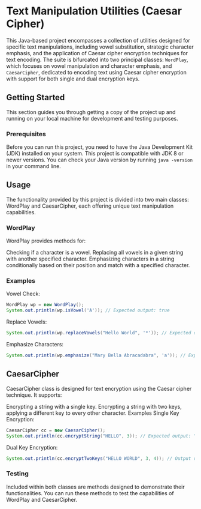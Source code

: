 # Text Manipulation Utilities (Caesar Cipher)

This Java-based project encompasses a collection of utilities designed for specific text manipulations, including vowel substitution, strategic character emphasis, and the application of Caesar cipher encryption techniques for text encoding. The suite is bifurcated into two principal classes: `WordPlay`, which focuses on vowel manipulation and character emphasis, and `CaesarCipher`, dedicated to encoding text using Caesar cipher encryption with support for both single and dual encryption keys. 

## Getting Started

This section guides you through getting a copy of the project up and running on your local machine for development and testing purposes.

### Prerequisites

Before you can run this project, you need to have the Java Development Kit (JDK) installed on your system. This project is compatible with JDK 8 or newer versions. You can check your Java version by running `java -version` in your command line.

## Usage
The functionality provided by this project is divided into two main classes: WordPlay and CaesarCipher, each offering unique text manipulation capabilities.

### WordPlay
WordPlay provides methods for:

Checking if a character is a vowel. Replacing all vowels in a given string with another specified character. Emphasizing characters in a string conditionally based on their position and match with a specified character.

### Examples
Vowel Check:
```java
WordPlay wp = new WordPlay();
System.out.println(wp.isVowel('A')); // Expected output: true
```
Replace Vowels:
```java
System.out.println(wp.replaceVowels("Hello World", '*')); // Expected output: "H*ll* W*rld"
```
Emphasize Characters:
```java
System.out.println(wp.emphasize("Mary Bella Abracadabra", 'a')); // Expected output: "M+ry Bell+ +br*c*d+br+"
```
## CaesarCipher
CaesarCipher class is designed for text encryption using the Caesar cipher technique. It supports:

Encrypting a string with a single key.
Encrypting a string with two keys, applying a different key to every other character.
Examples
Single Key Encryption:
```java
CaesarCipher cc = new CaesarCipher();
System.out.println(cc.encryptString("HELLO", 3)); // Expected output: "KHOOR"
```
Dual Key Encryption:
```java
System.out.println(cc.encryptTwoKeys("HELLO WORLD", 3, 4)); // Output depends on the encryption logic
```
### Testing
Included within both classes are methods designed to demonstrate their functionalities. You can run these methods to test the capabilities of WordPlay and CaesarCipher.
